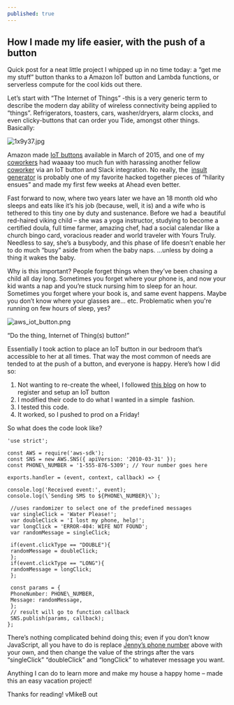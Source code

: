 ```yaml
---
published: true
---
```

## How I made my life easier, with the push of a button

Quick post for a neat little project I whipped up in no time today: a “get me my stuff” button thanks to a Amazon IoT button and Lambda functions, or serverless compute for the cool kids out there.

Let’s start with “The Internet of Things” -this is a very generic term to describe the modern day ability of wireless connectivity being applied to “things”. Refrigerators, toasters, cars, washer/dryers, alarm clocks, and even clicky-buttons that can order you Tide, amongst other things. Basically:

![1x9y37.jpg]({{site.baseurl}}/images/1x9y37.jpg)


Amazon made [IoT buttons](https://aws.amazon.com/iotbutton/) available in March of 2015, and one of my [coworkers](https://twitter.com/StevePantol) had waaaay too much fun with harassing another fellow [coworker](https://twitter.com/eric_shanks) via an IoT button and Slack integration. No really, the  [insult generator](http://stevedotnet.com/fun-with-the-aws-iot-button/) is probably one of my favorite hacked together pieces of “hilarity ensues” and made my first few weeks at Ahead even better.

Fast forward to now, where two years later we have an 18 month old who sleeps and eats like it’s his job (because, well, it is) and a wife who is tethered to this tiny one by duty and sustenance. Before we had a  beautiful red-haired viking child – she was a yoga instructor, studying to become a certified doula, full time farmer, amazing chef, had a social calendar like a church bingo card, voracious reader and world traveler with Yours Truly. Needless to say, she’s a busybody, and this phase of life doesn’t enable her to do much “busy” aside from when the baby naps. …unless by doing a thing it wakes the baby.

Why is this important? People forget things when they’ve been chasing a child all day long. Sometimes you forget where your phone is, and now your kid wants a nap and you’re stuck nursing him to sleep for an hour. Sometimes you forget where your book is, and same event happens. Maybe you don’t know where your glasses are… etc. Problematic when you're running on few hours of sleep, yes?

![aws_iot_button.png]({{site.baseurl}}/images/aws_iot_button.png)


“Do the thing, Internet of Thing(s) button!”

Essentially I took action to place an IoT button in our bedroom that’s accessible to her at all times. That way the most common of needs are tended to at the push of a button, and everyone is happy. Here’s how I did so:

1.  Not wanting to re-create the wheel, I followed [this blog](https://www.hackster.io/33996/the-i-miss-you-iot-button-b0112a) on how to register and setup an IoT button
2.  I modified their code to do what I wanted in a simple  fashion.
3.  I tested this code.
4.  It worked, so I pushed to prod on a Friday!

So what does the code look like?
```
'use strict';

const AWS = require('aws-sdk');
const SNS = new AWS.SNS({ apiVersion: '2010-03-31' });
const PHONE\_NUMBER = '1-555-876-5309'; // Your number goes here

exports.handler = (event, context, callback) => {
 
console.log('Received event:', event);
console.log(\`Sending SMS to ${PHONE\_NUMBER}\`);
 
 //uses randomizer to select one of the predefined messages
 var singleClick = 'Water Please!';
 var doubleClick = 'I lost my phone, help!';
 var longClick = 'ERROR-404: WIFE NOT FOUND';
 var randomMessage = singleClick;
 
 if(event.clickType == "DOUBLE"){
 randomMessage = doubleClick;
 };
 if(event.clickType == "LONG"){
 randomMessage = longClick;
 };
 
 const params = {
 PhoneNumber: PHONE\_NUMBER,
 Message: randomMessage,
 };
 // result will go to function callback
 SNS.publish(params, callback);
};
```
There’s nothing complicated behind doing this; even if you don’t know JavaScript, all you have to do is replace [Jenny’s phone number](https://youtu.be/6WTdTwcmxyo) above with your own, and then change the value of the strings after the vars “singleClick” “doubleClick” and “longClick” to whatever message you want.

Anything I can do to learn more and make my house a happy home – made this an easy vacation project!

Thanks for reading! vMikeB out
